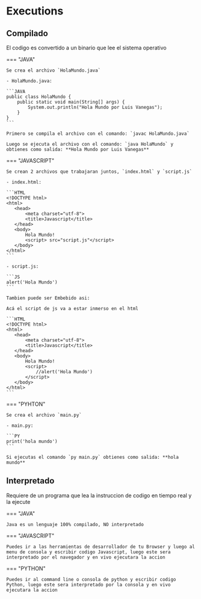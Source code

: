 # Executions

## Compilado

El codigo es convertido a un binario que lee el sistema operativo

=== "JAVA"

    Se crea el archivo `HolaMundo.java`

    - HolaMundo.java:

    ```JAVA
    public class HolaMundo {
        public static void main(String[] args) {
            System.out.println("Hola Mundo por Luis Vanegas");
        }
    }
    ```

    Primero se compila el archivo con el comando: `javac HolaMundo.java`

    Luego se ejecuta el archivo con el comando: `java HolaMundo` y obtienes como salida: **Hola Mundo por Luis Vanegas**

=== "JAVASCRIPT"

    Se crean 2 archivos que trabajaran juntos, `index.html` y `script.js`

    - index.html:

    ```HTML
    <!DOCTYPE html>
    <html>
       <head>
           <meta charset="utf-8">
           <title>Javascript</title>
       </head>
       <body>
           Hola Mundo!
           <script> src="script.js"</script>
       </body>
    </html>
    ```

    - script.js:

    ```JS
    alert('Hola Mundo')
    ```
    
    Tambien puede ser Embebido asi:

    Acá el script de js va a estar inmerso en el html

    ```HTML
    <!DOCTYPE html>
    <html>
       <head>
           <meta charset="utf-8">
           <title>Javascript</title>
       </head>
       <body>
           Hola Mundo!
           <script>
               //alert('Hola Mundo')
           </script>
       </body>
    </html>
    ```

=== "PYHTON"

    Se crea el archivo `main.py`

    - main.py:

    ```PY
    print('hola mundo')
    ```

    Si ejecutas el comando `py main.py` obtienes como salida: **hola mundo**

## Interpretado

Requiere de un programa que lea la instruccion de codigo en tiempo real y la ejecute

=== "JAVA"

    Java es un lenguaje 100% compilado, NO interpretado

=== "JAVASCRIPT"

    Puedes ir a las herramientas de desarrollador de tu Browser y luego al menu de consola y escribir codigo Javascript, luego este sera interpretado por el navegador y en vivo ejecutara la accion

=== "PYTHON"

    Puedes ir al command line o consola de python y escribir codigo Python, luego este sera interpretado por la consola y en vivo ejecutara la accion
